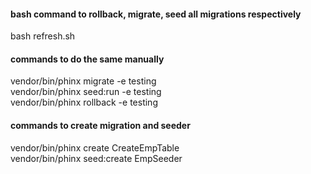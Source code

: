 #### bash command to rollback, migrate, seed all migrations respectively
bash refresh.sh  

#### commands to do the same manually
vendor/bin/phinx migrate -e testing  
vendor/bin/phinx seed:run -e testing  
vendor/bin/phinx rollback -e testing  

#### commands to create migration and seeder
vendor/bin/phinx create CreateEmpTable  
vendor/bin/phinx seed:create EmpSeeder  
